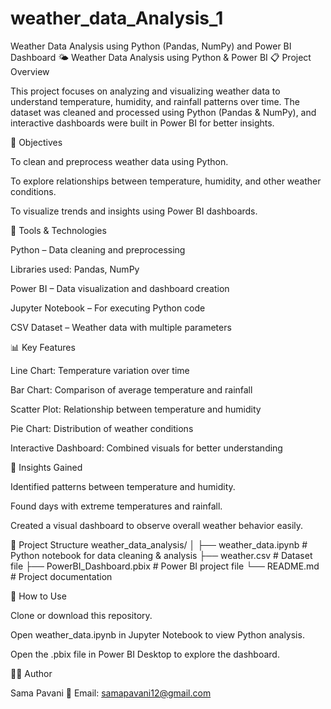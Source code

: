 # weather_data_Analysis_1
Weather Data Analysis using Python (Pandas, NumPy) and Power BI Dashboard
🌤️ Weather Data Analysis using Python & Power BI
📋 Project Overview

This project focuses on analyzing and visualizing weather data to understand temperature, humidity, and rainfall patterns over time.
The dataset was cleaned and processed using Python (Pandas & NumPy), and interactive dashboards were built in Power BI for better insights.

🎯 Objectives

To clean and preprocess weather data using Python.

To explore relationships between temperature, humidity, and other weather conditions.

To visualize trends and insights using Power BI dashboards.

🧰 Tools & Technologies

Python – Data cleaning and preprocessing

Libraries used: Pandas, NumPy

Power BI – Data visualization and dashboard creation

Jupyter Notebook – For executing Python code

CSV Dataset – Weather data with multiple parameters

📊 Key Features

Line Chart: Temperature variation over time

Bar Chart: Comparison of average temperature and rainfall

Scatter Plot: Relationship between temperature and humidity

Pie Chart: Distribution of weather conditions

Interactive Dashboard: Combined visuals for better understanding

🧠 Insights Gained

Identified patterns between temperature and humidity.

Found days with extreme temperatures and rainfall.

Created a visual dashboard to observe overall weather behavior easily.

📁 Project Structure
weather_data_analysis/
│
├── weather_data.ipynb         # Python notebook for data cleaning & analysis
├── weather.csv                # Dataset file
├── PowerBI_Dashboard.pbix     # Power BI project file
└── README.md                  # Project documentation

🚀 How to Use

Clone or download this repository.

Open weather_data.ipynb in Jupyter Notebook to view Python analysis.

Open the .pbix file in Power BI Desktop to explore the dashboard.

🧑‍💻 Author

Sama Pavani
📧 Email: samapavani12@gmail.com
